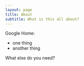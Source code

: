 ```yaml
---
layout: page
title: About
subtitle: What is this all about?
---
```


Google Home:

- one thing
- another thing

What else do you need?

